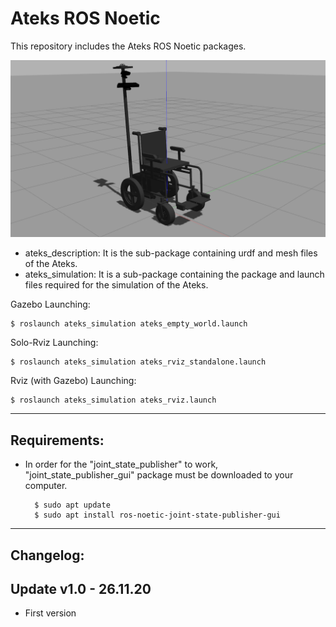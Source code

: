 # Ateks ROS Noetic 
This repository includes the Ateks ROS Noetic packages.

![Image of Ateks](https://github.com/inomuh/ateks/blob/main/ateks.png)

- ateks_description: It is the sub-package containing urdf and mesh files of the Ateks.
- ateks_simulation: It is a sub-package containing the package and launch files required for the simulation of the Ateks.

Gazebo Launching:

    $ roslaunch ateks_simulation ateks_empty_world.launch

Solo-Rviz Launching:

    $ roslaunch ateks_simulation ateks_rviz_standalone.launch
    
Rviz (with Gazebo) Launching:

    $ roslaunch ateks_simulation ateks_rviz.launch
    
   
------------------------------------------------------------------------------
Requirements:
-------------
- In order for the "joint_state_publisher" to work, "joint_state_publisher_gui" package must be downloaded to your computer.

        $ sudo apt update
        $ sudo apt install ros-noetic-joint-state-publisher-gui
        
-------------------------------------------------------------------------------
Changelog:
----------
Update v1.0 - 26.11.20
----------------------
- First version
